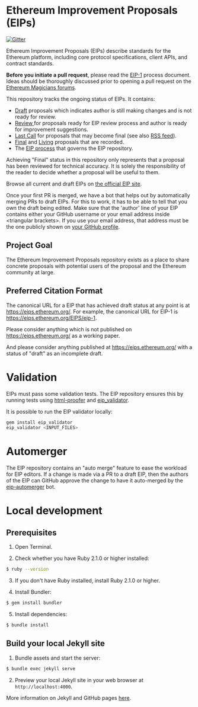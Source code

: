 # Ethereum Improvement Proposals (EIPs)

[![Gitter](https://badges.gitter.im/Join%20Chat.svg)](https://gitter.im/ethereum/EIPs?utm_source=badge&utm_medium=badge&utm_campaign=pr-badge)

Ethereum Improvement Proposals (EIPs) describe standards for the Ethereum platform, including core protocol specifications, client APIs, and contract standards.

**Before you initiate a pull request**, please read the [EIP-1](https://eips.ethereum.org/EIPS/eip-1) process document. Ideas should be thoroughly discussed prior to opening a pull request on the [Ethereum Magicians forums](https://ethereum-magicians.org).

This repository tracks the ongoing status of EIPs. It contains:

- [Draft](https://eips.ethereum.org/all#draft) proposals which indicates author is still making changes and is not ready for review.
- [Review ](https://eips.ethereum.org/all#review) for proposals ready for EIP review process and author is ready for improvement suggestions.
- [Last Call](https://eips.ethereum.org/all#last-call) for proposals that may become final (see also [RSS feed](https://eips.ethereum.org/last-call.xml)).
- [Final](https://eips.ethereum.org/all#final) and [Living](https://eips.ethereum.org/all#living) proposals that are recorded.
- The [EIP process](./EIPS/eip-1.md#eip-work-flow) that governs the EIP repository.

Achieving "Final" status in this repository only represents that a proposal has been reviewed for technical accuracy. It is solely the responsibility of the reader to decide whether a proposal will be useful to them.

Browse all current and draft EIPs on [the official EIP site](https://eips.ethereum.org/).

Once your first PR is merged, we have a bot that helps out by automatically merging PRs to draft EIPs. For this to work, it has to be able to tell that you own the draft being edited. Make sure that the 'author' line of your EIP contains either your GitHub username or your email address inside \<triangular brackets>. If you use your email address, that address must be the one publicly shown on [your GitHub profile](https://github.com/settings/profile).

## Project Goal

The Ethereum Improvement Proposals repository exists as a place to share concrete proposals with potential users of the proposal and the Ethereum community at large.

## Preferred Citation Format

The canonical URL for a EIP that has achieved draft status at any point is at https://eips.ethereum.org/. For example, the canonical URL for EIP-1 is https://eips.ethereum.org/EIPS/eip-1.

Please consider anything which is not published on https://eips.ethereum.org/ as a working paper.

And please consider anything published at https://eips.ethereum.org/ with a status of "draft" as an incomplete draft.

# Validation

EIPs must pass some validation tests.  The EIP repository ensures this by running tests using [html-proofer](https://rubygems.org/gems/html-proofer) and [eip_validator](https://rubygems.org/gems/eip_validator).

It is possible to run the EIP validator locally:
```sh
gem install eip_validator
eip_validator <INPUT_FILES>
```

# Automerger

The EIP repository contains an "auto merge" feature to ease the workload for EIP editors.  If a change is made via a PR to a draft EIP, then the authors of the EIP can GitHub approve the change to have it auto-merged by the [eip-automerger](https://github.com/eip-automerger/automerger) bot.

# Local development

## Prerequisites

1. Open Terminal.

2. Check whether you have Ruby 2.1.0 or higher installed:

```sh
$ ruby --version
```

3. If you don't have Ruby installed, install Ruby 2.1.0 or higher.

4. Install Bundler:

```sh
$ gem install bundler
```

5. Install dependencies:

```sh
$ bundle install
```

## Build your local Jekyll site

1. Bundle assets and start the server:

```sh
$ bundle exec jekyll serve
```

2. Preview your local Jekyll site in your web browser at `http://localhost:4000`.

More information on Jekyll and GitHub pages [here](https://help.github.com/en/enterprise/2.14/user/articles/setting-up-your-github-pages-site-locally-with-jekyll).
